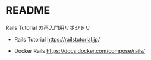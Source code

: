 # README

Rails Tutorial の再入門用リポジトリ

- Rails Tutorial
https://railstutorial.jp/

- Docker Rails
https://docs.docker.com/compose/rails/